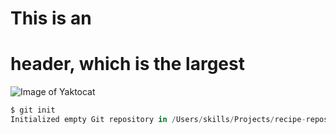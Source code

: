 # This is an <h1> header, which is the largest

![Image of Yaktocat](https://octodex.github.com/images/yaktocat.png)
``` python
$ git init
Initialized empty Git repository in /Users/skills/Projects/recipe-repository/.git/
```
